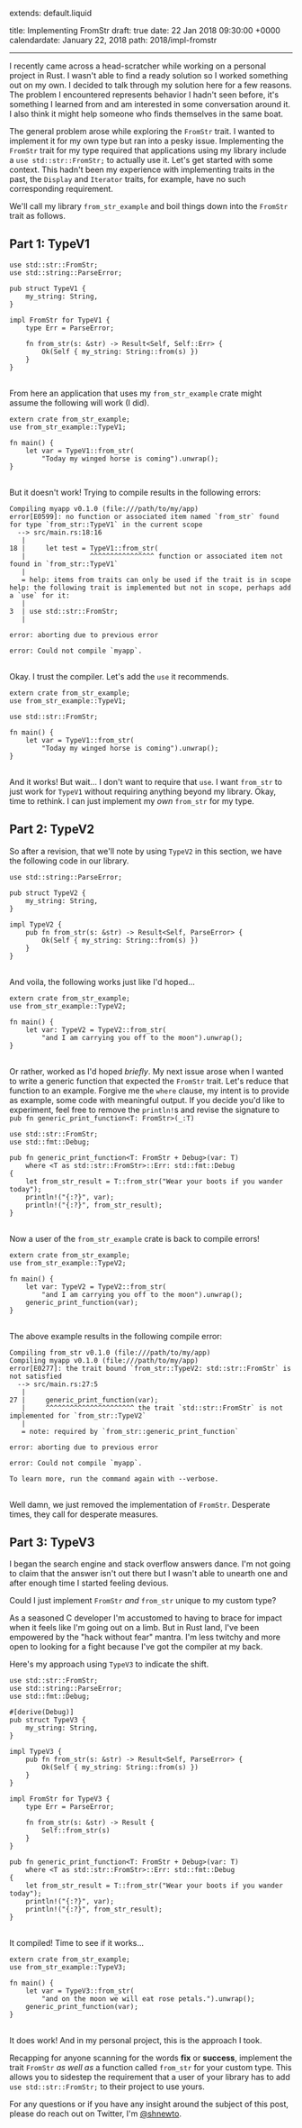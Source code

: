 extends: default.liquid

title: Implementing FromStr
draft: true
date: 22 Jan 2018 09:30:00 +0000
calendardate: January 22, 2018
path: 2018/impl-fromstr

---

I recently came across a head-scratcher while working on a personal project
in Rust. I wasn't able to find a ready solution so I worked
something out on my own. I decided to talk through my solution here for a few
reasons. The problem I encountered represents behavior I hadn't seen before, 
it's something I learned from and am interested in some conversation around it. 
I also think it might help someone who finds themselves in the same boat.

The general problem arose while exploring the `FromStr` trait. I wanted to
implement it for my own type but ran into a pesky issue. Implementing the
`FromStr` trait for my type required that applications using my library include
a `use std::str::FromStr;` to actually use it. Let's get started with some
context. This hadn't been my experience with implementing traits in the past,
the `Display` and  `Iterator` traits, for example, have no such corresponding
requirement.

We'll call my library `from_str_example` and boil things down into the `FromStr`
trait as follows.

## Part 1: TypeV1

<pre>
<code class='rust'>use std::str::FromStr;
use std::string::ParseError;

pub struct TypeV1 {
    my_string: String,
}

impl FromStr for TypeV1 {
    type Err = ParseError;

    fn from_str(s: &str) -> Result&lt;Self, Self::Err&gt; {
        Ok(Self { my_string: String::from(s) })
    }
}
</code>
</pre>

From here an application that uses my `from_str_example` crate might assume
the following will work (I did).


<pre>
<code class='rust'>extern crate from_str_example;
use from_str_example::TypeV1;

fn main() {
    let var = TypeV1::from_str(
        "Today my winged horse is coming").unwrap();
}
</code>
</pre>

But it doesn't work! Trying to compile results in the following errors:

<pre>
<code class='bash'>Compiling myapp v0.1.0 (file:///path/to/my/app)
error[E0599]: no function or associated item named `from_str` found for type `from_str::TypeV1` in the current scope
  --> src/main.rs:18:16
   |
18 |     let test = TypeV1::from_str(
   |                ^^^^^^^^^^^^^^^^ function or associated item not found in `from_str::TypeV1`
   |
   = help: items from traits can only be used if the trait is in scope
help: the following trait is implemented but not in scope, perhaps add a `use` for it:
   |
3  | use std::str::FromStr;
   |

error: aborting due to previous error

error: Could not compile `myapp`.
</code>
</pre>

Okay. I trust the compiler. Let's add the `use` it recommends.

<pre>
<code class='rust'>extern crate from_str_example;
use from_str_example::TypeV1;

use std::str::FromStr;

fn main() {
    let var = TypeV1::from_str(
        "Today my winged horse is coming").unwrap();
}
</code>
</pre>

And it works! But wait... I don't want to require that `use`. I want `from_str`
to just work for `TypeV1` without requiring anything beyond my library. Okay,
time to rethink. I can just implement my _own_ `from_str` for my type.

## Part 2: TypeV2

So after a revision, that we'll note by using `TypeV2` in this section, we have
the following code in our library.

<pre>
<code class='rust'>use std::string::ParseError;

pub struct TypeV2 {
    my_string: String,
}

impl TypeV2 {
    pub fn from_str(s: &str) -> Result&lt;Self, ParseError&gt; {
        Ok(Self { my_string: String::from(s) })
    }
}
</code>
</pre>

And voila, the following works just like I'd hoped...

<pre>
<code class='rust'>extern crate from_str_example;
use from_str_example::TypeV2;

fn main() {
    let var: TypeV2 = TypeV2::from_str(
        "and I am carrying you off to the moon").unwrap();
}
</code>
</pre>

Or rather, worked as I'd hoped _briefly_. My next issue arose when I wanted
to write a generic function that expected the `FromStr` trait. Let's reduce
that function to an example. Forgive me the `where` clause, my intent is to
provide as example, some code with meaningful output. If you decide you'd like
to experiment, feel free to remove the `println!`s and revise the
signature to `pub fn generic_print_function<T: FromStr>(_:T)`

<pre>
<code class='rust'>use std::str::FromStr;
use std::fmt::Debug;

pub fn generic_print_function&lt;T: FromStr + Debug&gt;(var: T)
    where &lt;T as std::str::FromStr&gt;::Err: std::fmt::Debug
{
    let from_str_result = T::from_str("Wear your boots if you wander today");
    println!("{:?}", var);
    println!("{:?}", from_str_result);
}
</code>
</pre>

Now a user of the `from_str_example` crate is back to compile errors!

<pre>
<code class='rust'>extern crate from_str_example;
use from_str_example::TypeV2;

fn main() {
    let var: TypeV2 = TypeV2::from_str(
        "and I am carrying you off to the moon").unwrap();
    generic_print_function(var);
}
</code>
</pre>

The above example results in the following compile error:

<pre>
<code class='bash'>Compiling from_str v0.1.0 (file:///path/to/my/app)
Compiling myapp v0.1.0 (file:///path/to/my/app)
error[E0277]: the trait bound `from_str::TypeV2: std::str::FromStr` is not satisfied
  --> src/main.rs:27:5
   |
27 |     generic_print_function(var);
   |     ^^^^^^^^^^^^^^^^^^^^^^ the trait `std::str::FromStr` is not implemented for `from_str::TypeV2`
   |
   = note: required by `from_str::generic_print_function`

error: aborting due to previous error

error: Could not compile `myapp`.

To learn more, run the command again with --verbose.
</code>
</pre>

Well damn, we just removed the implementation of `FromStr`. Desperate times,
they call for desperate measures.

## Part 3: TypeV3

I began the search engine and stack overflow answers dance. I'm not going to
claim that the answer isn't out there but I wasn't able to unearth one and
after enough time I started feeling devious.

Could I just implement `FromStr` _and_ `from_str` unique to my custom type?

As a seasoned C developer I'm accustomed to having to brace for impact when
it feels like I'm going out on a limb. But in Rust land, I've been
empowered by the "hack without fear" mantra. I'm less twitchy and more open to
looking for a fight because I've got the compiler at my back.

Here's my approach using `TypeV3` to indicate the shift.

<pre>
<code class='rust'>use std::str::FromStr;
use std::string::ParseError;
use std::fmt::Debug;

#[derive(Debug)]
pub struct TypeV3 {
    my_string: String,
}

impl TypeV3 {
    pub fn from_str(s: &str) -> Result&lt;Self, ParseError&gt; {
        Ok(Self { my_string: String::from(s) })
    }
}

impl FromStr for TypeV3 {
    type Err = ParseError;

    fn from_str(s: &str) -> Result<Self, Self::Err> {
        Self::from_str(s)
    }
}

pub fn generic_print_function&lt;T: FromStr + Debug&gt;(var: T)
    where &lt;T as std::str::FromStr&gt;::Err: std::fmt::Debug
{
    let from_str_result = T::from_str("Wear your boots if you wander today");
    println!("{:?}", var);
    println!("{:?}", from_str_result);
}
</code>
</pre>

It compiled! Time to see if it works...

<pre>
<code class='rust'>extern crate from_str_example;
use from_str_example::TypeV3;

fn main() {
    let var = TypeV3::from_str(
        "and on the moon we will eat rose petals.").unwrap();
    generic_print_function(var);
}
</code>
</pre>

It does work! And in my personal project, this is the approach I took.


Recapping for anyone scanning for the words __fix__ or __success__, implement
the trait `FromStr` _as well as_ a function called `from_str` for your custom
type. This allows you to sidestep the requirement
that a user of your library has to add `use std::str::FromStr;` to their project
to use yours.


For any questions or if you have any insight around the subject of this post,
please do reach out on Twitter, I'm [@shnewto](https://twitter.com/shnewto).